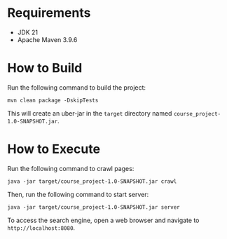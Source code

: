 # Requirements
- JDK 21
- Apache Maven 3.9.6

# How to Build
Run the following command to build the project:
```shell
mvn clean package -DskipTests
```
This will create an uber-jar in the `target` directory named `course_project-1.0-SNAPSHOT.jar`.

# How to Execute
Run the following command to crawl pages:
```shell
java -jar target/course_project-1.0-SNAPSHOT.jar crawl
```
Then, run the following command to start server:
```shell
java -jar target/course_project-1.0-SNAPSHOT.jar server
```
To access the search engine, open a web browser and navigate to `http://localhost:8080`.
